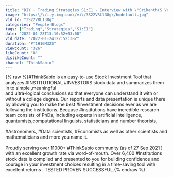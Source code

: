 ```yaml
---
title: "DIY - Trading Strategies S1:E1 - Interview with \"Srikanth(S Ve)\" | THINKSABIO | JAN 23 2022"
image: "https:\/\/i.ytimg.com\/vi\/3S22VRL138g\/hqdefault.jpg"
vid_id: "3S22VRL138g"
categories: "People-Blogs"
tags: ["Trading","Strategies","S1:E1"]
date: "2022-01-28T13:10:52+03:00"
vid_date: "2022-01-24T22:52:38Z"
duration: "PT1H16M32S"
viewcount: "326"
likeCount: "8"
dislikeCount: ""
channel: "ThinkSabio"
---
```

{% raw %}#ThinkSabio is an easy-to-use Stock Investment Tool that analyzes #INSTITUTIONAL #INVESTORS stock data and summarizes them in to simple ,meaningful <br />and ultra-logical conclusions so that everyone can understand it with or without a college degree. Our reports and data presentation is unique there by allowing you to make the best #investment decisions ever as we are following the institutions. Because #institutions have incredible research team consists of PhDs, including experts in artificial intelligence, quantumists,computational linguists, statisticians and number theorists, <br /><br />#Astronomers, #Data scientists, #Economists as well as other scientists and mathematicians and more you name it. <br /><br />Proudly serving over 11000+ #ThinkSabio community (as of 27 Sep 2021 ) with an excellent growth rate via word-of-mouth. Over 6,400 #Institutions stock data is compiled and presented  to you for building confidence and courage in your investment choices resulting in a time-saving tool with excellent returns . TESTED PROVEN SUCCESSFUL.{% endraw %}

